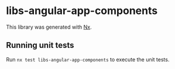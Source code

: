 # libs-angular-app-components

This library was generated with [Nx](https://nx.dev).

## Running unit tests

Run `nx test libs-angular-app-components` to execute the unit tests.
